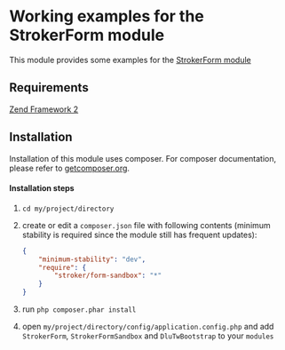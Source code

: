 # Working examples for the StrokerForm module

This module provides some examples for the [StrokerForm module](https://github.com/bramstroker/zf2-form)

## Requirements
[Zend Framework 2](http://www.github.com/zendframework/zf2)

## Installation

Installation of this module uses composer. For composer documentation, please refer to
[getcomposer.org](http://getcomposer.org/).

#### Installation steps

  1. `cd my/project/directory`
  2. create or edit a `composer.json` file with following contents (minimum stability is required since the module still has
     frequent updates):

     ```json
     {
         "minimum-stability": "dev",
         "require": {
             "stroker/form-sandbox": "*"
         }
     }
     ```
  3. run `php composer.phar install`
  4. open `my/project/directory/config/application.config.php` and add `StrokerForm`, `StrokerFormSandbox` and `DluTwBootstrap` to your `modules`
